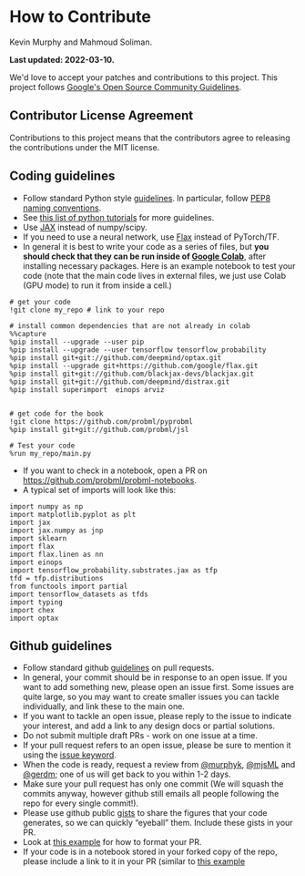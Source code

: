 # How to Contribute
Kevin Murphy and Mahmoud Soliman. 

**Last updated: 2022-03-10.**


We'd love to accept your patches and contributions to this project.
This project follows [Google's Open Source Community
Guidelines](https://opensource.google.com/conduct/).

## Contributor License Agreement

Contributions to this project means that the contributors agree to releasing the contributions under the MIT license.

## Coding guidelines

- Follow standard Python style [guidelines](https://google.github.io/styleguide/pyguide.html#s3-python-style-rules). In particular, follow [PEP8 naming conventions](https://www.python.org/dev/peps/pep-0008/#function-and-variable-names).
- See [this list of python tutorials](https://github.com/probml/probml-notebooks/blob/main/markdown/python_tutorials.md) for more guidelines.
- Use [JAX](https://github.com/probml/probml-notebooks/blob/main/markdown/jax_tutorials.md)  instead of numpy/scipy.
- If you need to use a neural network, use [Flax](https://github.com/google/flax) instead of PyTorch/TF.
- In general it is best to write your code as a series of files, but **you should check that they can be run inside of [Google Colab](https://github.com/probml/probml-notebooks/blob/main/notebooks/colab_intro.ipynb)**, after installing necessary packages. 
Here is an example notebook to test your code (note that the main code lives in external files, we just use Colab (GPU mode) to run it from inside
a cell.)
```
# get your code
!git clone my_repo # link to your repo

# install common dependencies that are not already in colab
%%capture
%pip install --upgrade --user pip
%pip install --upgrade --user tensorflow tensorflow_probability
%pip install git+git://github.com/deepmind/optax.git
%pip install --upgrade git+https://github.com/google/flax.git
%pip install git+git://github.com/blackjax-devs/blackjax.git
%pip install git+git://github.com/deepmind/distrax.git
%pip install superimport  einops arviz


# get code for the book
!git clone https://github.com/probml/pyprobml
%pip install git+git://github.com/probml/jsl

# Test your code
%run my_repo/main.py
```
- If you want to check in a notebook,  open a PR on https://github.com/probml/probml-notebooks.
- A typical set of imports will look like this:
```
import numpy as np
import matplotlib.pyplot as plt
import jax
import jax.numpy as jnp
import sklearn
import flax
import flax.linen as nn
import einops
import tensorflow_probability.substrates.jax as tfp
tfd = tfp.distributions
from functools import partial
import tensorflow_datasets as tfds
import typing
import chex
import optax
```

## Github guidelines

- Follow standard github [guidelines](https://docs.github.com/en/github/collaborating-with-issues-and-pull-requests/overview) on pull requests.
- In general, your commit should be in response to an open issue. If you want to add something new, please open an issue first. Some issues are quite large, so you may want to create smaller issues you can tackle individually, and  link these to the main one. 
- If you want to tackle an open issue, please reply to the issue to indicate your interest, and add a link to any design docs or partial solutions. 
- Do not submit multiple draft PRs - work on one issue at a time.
- If your pull request refers to an open issue, please be sure to mention it using the  [issue keyword](https://docs.github.com/en/github/managing-your-work-on-github/linking-a-pull-request-to-an-issue#linking-a-pull-request-to-an-issue-using-a-keyword).
-  When the code is ready, request a review from  [@murphyk](https://github.com/murphyk), [@mjsML](https://github.com/mjsML) and 
[@gerdm](https://github.com/gerdm); one of us will get back to you within 1-2 days.
- Make sure your pull request has only one commit (We will squash the commits anyway, however github still emails all people following the repo for every single commit!).
- Please use github public [gists](https://gist.github.com/) to share the figures that your code generates, so we can quickly “eyeball” them.
 Include these gists in your PR.
- Look at [this example](https://github.com/probml/pyprobml/pull/690) for how to format your PR. 
- If your code is in a notebook stored in your forked copy of the repo, please include a link to it in your PR (similar to [this example](https://github.com/probml/pyprobml/pull/688)
